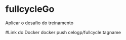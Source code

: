 # fullcycleGo
Aplicar o desafio do treinamento

#Link do Docker
docker push celogp/fullcycle:tagname
